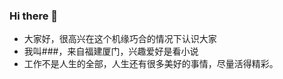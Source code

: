 ### Hi there 👋
- 大家好，很高兴在这个机缘巧合的情况下认识大家
- 我叫###，来自福建厦门，兴趣爱好是看小说
- 工作不是人生的全部，人生还有很多美好的事情，尽量活得精彩。
<!--
**784034506b/784034506b** is a ✨ _special_ ✨ repository because its `README.md` (this file) appears on your GitHub profile.

Here are some ideas to get you started:

- 🔭 I’m currently working on ...
- 🌱 I’m currently learning ...
- 👯 I’m looking to collaborate on ...
- 🤔 I’m looking for help with ...
- 💬 Ask me about ...
- 📫 How to reach me: ...
- 😄 Pronouns: ...
- ⚡ Fun fact: ...
-->
